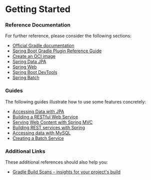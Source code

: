 # Getting Started

### Reference Documentation

For further reference, please consider the following sections:

* [Official Gradle documentation](https://docs.gradle.org)
* [Spring Boot Gradle Plugin Reference Guide](https://docs.spring.io/spring-boot/docs/3.0.9/gradle-plugin/reference/html/)
* [Create an OCI image](https://docs.spring.io/spring-boot/docs/3.0.9/gradle-plugin/reference/html/#build-image)
* [Spring Data JPA](https://docs.spring.io/spring-boot/docs/3.0.9/reference/htmlsingle/#data.sql.jpa-and-spring-data)
* [Spring Web](https://docs.spring.io/spring-boot/docs/3.0.9/reference/htmlsingle/#web)
* [Spring Boot DevTools](https://docs.spring.io/spring-boot/docs/3.0.9/reference/htmlsingle/#using.devtools)
* [Spring Batch](https://docs.spring.io/spring-boot/docs/3.0.9/reference/htmlsingle/#howto.batch)

### Guides

The following guides illustrate how to use some features concretely:

* [Accessing Data with JPA](https://spring.io/guides/gs/accessing-data-jpa/)
* [Building a RESTful Web Service](https://spring.io/guides/gs/rest-service/)
* [Serving Web Content with Spring MVC](https://spring.io/guides/gs/serving-web-content/)
* [Building REST services with Spring](https://spring.io/guides/tutorials/rest/)
* [Accessing data with MySQL](https://spring.io/guides/gs/accessing-data-mysql/)
* [Creating a Batch Service](https://spring.io/guides/gs/batch-processing/)

### Additional Links

These additional references should also help you:

* [Gradle Build Scans – insights for your project's build](https://scans.gradle.com#gradle)

